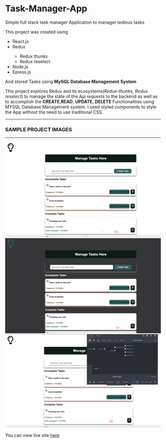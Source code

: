 # Task-Manager-App
Simple full stack task manager Application to manager tedious tasks
<p>
    This project was created using 
</p>
<ul>
    <li>React.js</li>
    <li>Redux </li>
    <ul>
     <li>Redux thunks</li>
     <li>Redux reselect</li>
    </ul>
    <li>Node.js</li>
    <li>Epress.js</li>
</ul>
<p>
 And stored Tasks using <b>MySQL Database Management System</b>

This project explores Redux and its  ecosystems(<em>Redux-thunks</em>, <em>Redux reselect</em>) to manage the state of the Api requests to the backend
 as well as to accomplish the <b>CREATE</b>,<b>READ</b>, <b>UPDATE</b>, <b>DELETE</b> Functionalities using MYSQL Database 
 Management system. I used styled components to style the App without the need to use traditional CSS. 
</p>
<hr/>
<h3>SAMPLE PROJECT IMAGES</h3>
<hr/>
<img src="/images/image1.png" alt="" width="700">
<img src="/images/image2.png" alt="" width="700">
<img src="/images/image3.png" alt="" width="700">

You can view live site <a href="https://react-task-manager-0.herokuapp.com/" target="_blank">here</a>
